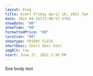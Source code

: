 ```yaml
---
layout: blog
title: Event Friday April 16, 2021 7pm
date: 2021-04-16T23:00:57.570Z
showDate: "00"
showTime: "00"
formattedPrice: "00"
location: "00"
showtype: FRIDAY FLICK
shortDesc: Short desc test
imgAlt: foo
start: June 27, 2021 2:50 PM
---
```

Soe body text